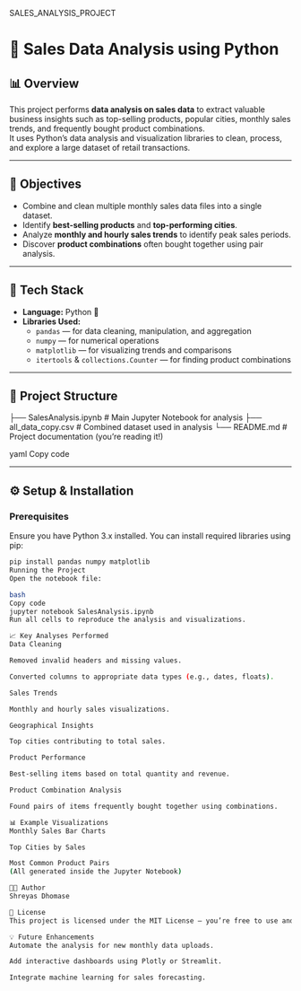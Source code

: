 SALES_ANALYSIS_PROJECT


# 🧾 Sales Data Analysis using Python

## 📊 Overview
This project performs **data analysis on sales data** to extract valuable business insights such as top-selling products, popular cities, monthly sales trends, and frequently bought product combinations.  
It uses Python’s data analysis and visualization libraries to clean, process, and explore a large dataset of retail transactions.

---

## 🧠 Objectives
- Combine and clean multiple monthly sales data files into a single dataset.  
- Identify **best-selling products** and **top-performing cities**.  
- Analyze **monthly and hourly sales trends** to identify peak sales periods.  
- Discover **product combinations** often bought together using pair analysis.

---

## 🧰 Tech Stack
- **Language:** Python 🐍  
- **Libraries Used:**
  - `pandas` — for data cleaning, manipulation, and aggregation  
  - `numpy` — for numerical operations  
  - `matplotlib` — for visualizing trends and comparisons  
  - `itertools` & `collections.Counter` — for finding product combinations

---

## 📁 Project Structure
├── SalesAnalysis.ipynb # Main Jupyter Notebook for analysis
├── all_data_copy.csv # Combined dataset used in analysis
└── README.md # Project documentation (you’re reading it!)

yaml
Copy code

---

## ⚙️ Setup & Installation

### Prerequisites
Ensure you have Python 3.x installed. You can install required libraries using pip:

```bash
pip install pandas numpy matplotlib
Running the Project
Open the notebook file:

bash
Copy code
jupyter notebook SalesAnalysis.ipynb
Run all cells to reproduce the analysis and visualizations.

📈 Key Analyses Performed
Data Cleaning

Removed invalid headers and missing values.

Converted columns to appropriate data types (e.g., dates, floats).

Sales Trends

Monthly and hourly sales visualizations.

Geographical Insights

Top cities contributing to total sales.

Product Performance

Best-selling items based on total quantity and revenue.

Product Combination Analysis

Found pairs of items frequently bought together using combinations.

📊 Example Visualizations
Monthly Sales Bar Charts

Top Cities by Sales

Most Common Product Pairs
(All generated inside the Jupyter Notebook)

👨‍💻 Author
Shreyas Dhomase

📜 License
This project is licensed under the MIT License — you’re free to use and modify it with attribution.

💡 Future Enhancements
Automate the analysis for new monthly data uploads.

Add interactive dashboards using Plotly or Streamlit.

Integrate machine learning for sales forecasting.
